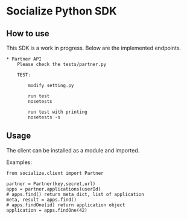 Socialize Python SDK
====================

How to use
----------

This SDK is a work in progress. Below are the implemented endpoints.

    * Partner API
        Please check the tests/partner.py 

        TEST:
            
            modify setting.py

            run test
            nosetests
        
            run test with printing
            nosetests -s
Usage
-----

The client can be installed as a module and imported.


Examples:

    from socialize.client import Partner
    
    partner = Partner(key,secret,url)  
    apps = partner.applications(userId)
    # apps.find() return meta dict, list of application
    meta, result = apps.find()
    # apps.findOne(id) return application object
    application = apps.findOne(42)





